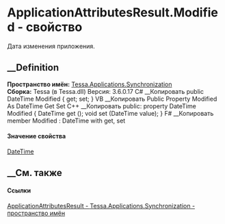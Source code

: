 # ApplicationAttributesResult.Modified - свойство
Дата изменения приложения.
## __Definition
 **Пространство имён:**
[Tessa.Applications.Synchronization](N_Tessa_Applications_Synchronization.htm)  
 **Сборка:** Tessa (в Tessa.dll) Версия: 3.6.0.17
C# __Копировать
     public DateTime Modified { get; set; }
VB __Копировать
     Public Property Modified As DateTime
    	Get
    	Set
C++ __Копировать
     public:
    property DateTime Modified {
    	DateTime get ();
    	void set (DateTime value);
    }
F# __Копировать
     member Modified : DateTime with get, set
#### Значение свойства
[DateTime](https://learn.microsoft.com/dotnet/api/system.datetime)
##  __См. также
#### Ссылки
[ApplicationAttributesResult -
](T_Tessa_Applications_Synchronization_ApplicationAttributesResult.htm)
[Tessa.Applications.Synchronization - пространство
имён](N_Tessa_Applications_Synchronization.htm)
